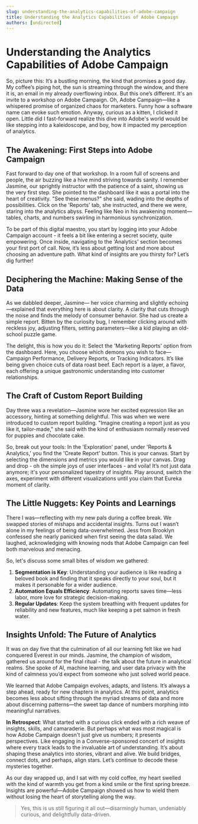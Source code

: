 ```yaml
---
slug: understanding-the-analytics-capabilities-of-adobe-campaign
title: Understanding the Analytics Capabilities of Adobe Campaign
authors: [undirected]
---
```



# Understanding the Analytics Capabilities of Adobe Campaign

So, picture this: It’s a bustling morning, the kind that promises a good day. My coffee’s piping hot, the sun is streaming through the window, and there it is, an email in my already overflowing inbox. But this one’s different. It's an invite to a workshop on Adobe Campaign. Oh, Adobe Campaign—like a whispered promise of organized chaos for marketers. Funny how a software name can evoke such emotion. Anyway, curious as a kitten, I clicked it open. Little did I fast-forward realize this dive into Adobe's world would be like stepping into a kaleidoscope, and boy, how it impacted my perception of analytics.

## **The Awakening: First Steps into Adobe Campaign**

Fast forward to day one of that workshop. In a room full of screens and people, the air buzzing like a hive mind striving towards sanity. I remember Jasmine, our sprightly instructor with the patience of a saint, showing us the very first step. She pointed to the dashboard like it was a portal into the heart of creativity. "See these menus?" she said, wading into the depths of possibilities. Click on the 'Reports' tab, she instructed, and there we were, staring into the analytics abyss. Feeling like Neo in his awakening moment—tables, charts, and numbers swirling in harmonious synchronization.

To be part of this digital maestro, you start by logging into your Adobe Campaign account - it feels a bit like entering a secret society, quite empowering. Once inside, navigating to the 'Analytics' section becomes your first port of call. Now, it’s less about getting lost and more about choosing an adventure path. What kind of insights are you thirsty for? Let’s dig further!

## **Deciphering the Machine: Making Sense of the Data**

As we dabbled deeper, Jasmine— her voice charming and slightly echoing—explained that everything here is about clarity. A clarity that cuts through the noise and finds the melody of consumer behavior. She had us create a simple report. Bitten by the curiosity bug, I remember clicking around with reckless joy, adjusting filters, setting parameters—like a kid playing an old-school puzzle game.

The delight, this is how you do it: Select the 'Marketing Reports' option from the dashboard. Here, you choose which demons you wish to face—Campaign Performance, Delivery Reports, or Tracking Indicators. It’s like being given choice cuts of data roast beef. Each report is a layer, a flavor, each offering a unique gastronomic understanding into customer relationships.

## **The Craft of Custom Report Building**

Day three was a revelation—Jasmine wore her excited expression like an accessory, hinting at something delightful. This was when we were introduced to custom report building. "Imagine creating a report just as you like it, tailor-made," she said with the kind of enthusiasm normally reserved for puppies and chocolate cake.

So, break out your tools: In the 'Exploration' panel, under 'Reports & Analytics,' you find the 'Create Report' button. This is your canvas. Start by selecting the dimensions and metrics you would like in your canvas. Drag and drop - oh the simple joys of user interfaces - and voila! It’s not just data anymore; it's your personalized tapestry of insights. Play around, switch the axes, experiment with different visualizations until you claim that Eureka moment of clarity.

## **The Little Nuggets: Key Points and Learnings**

There I was—reflecting with my new pals during a coffee break. We swapped stories of mishaps and accidental insights. Turns out I wasn’t alone in my feelings of being data-overwhelmed. Jess from Brooklyn confessed she nearly panicked when first seeing the data salad. We laughed, acknowledging with knowing nods that Adobe Campaign can feel both marvelous and menacing.

So, let's discuss some small bites of wisdom we gathered: 
1. **Segmentation is Key**: Understanding your audience is like reading a beloved book and finding that it speaks directly to your soul, but it makes it personable for a wider audience.
2. **Automation Equals Efficiency**: Automating reports saves time—less labor, more love for strategic decision-making.
3. **Regular Updates**: Keep the system breathing with frequent updates for reliability and new features, much like keeping a pet salmon in fresh water.

## **Insights Unfold: The Future of Analytics**

It was on day five that the culmination of all our learning felt like we had conquered Everest in our minds. Jasmine, the champion of wisdom, gathered us around for the final ritual - the talk about the future in analytical realms. She spoke of AI, machine learning, and user data privacy with the kind of calmness you’d expect from someone who just solved world peace.

We learned that Adobe Campaign evolves, adapts, and listens. It’s always a step ahead, ready for new chapters in analytics. At this point, analytics becomes less about sifting through the myriad streams of data and more about discerning patterns—the sweet tap dance of numbers morphing into meaningful narratives.

**In Retrospect**: What started with a curious click ended with a rich weave of insights, skills, and camaraderie. But perhaps what was most magical is how Adobe Campaign doesn't just give us numbers; it presents perspectives. Like engaging in a Converse-sponsored concert of insights where every track leads to the invaluable art of understanding. It’s about shaping these analytics into stories, vibrant and alive. We build bridges, connect dots, and perhaps, align stars. Let’s continue to decode these mysteries together.

As our day wrapped up, and I sat with my cold coffee, my heart swelled with the kind of warmth you get from a kind smile or the first spring breeze. Insights are powerful—Adobe Campaign showed us how to wield them without losing the heart of storytelling along the way.

> Yes, this is us still figuring it all out—disarmingly human, undeniably curious, and delightfully data-driven.